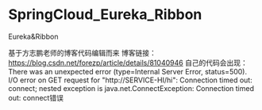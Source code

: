 # SpringCloud_Eureka_Ribbon
Eureka&amp;Ribbon

基于方志鹏老师的博客代码编辑而来
博客链接：https://blog.csdn.net/forezp/article/details/81040946
自己的代码会出现：
There was an unexpected error (type=Internal Server Error, status=500).
I/O error on GET request for "http://SERVICE-HI/hi": Connection timed out: connect; 
nested exception is java.net.ConnectException: Connection timed out: connect错误

